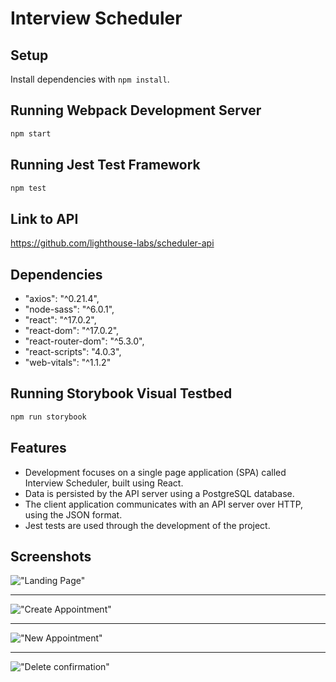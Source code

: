 # Interview Scheduler

## Setup

Install dependencies with `npm install`.

## Running Webpack Development Server

```sh
npm start
```

## Running Jest Test Framework

```sh
npm test
```

## Link to API
https://github.com/lighthouse-labs/scheduler-api

## Dependencies
   - "axios": "^0.21.4",
   - "node-sass": "^6.0.1",
   - "react": "^17.0.2",
   - "react-dom": "^17.0.2",
   - "react-router-dom": "^5.3.0",
   - "react-scripts": "4.0.3",
   - "web-vitals": "^1.1.2"

## Running Storybook Visual Testbed

```sh
npm run storybook
```
## Features

- Development focuses on a single page application (SPA) called Interview Scheduler, built using React.
- Data is persisted by the API server using a PostgreSQL database.
- The client application communicates with an API server over HTTP, using the JSON format.
- Jest tests are used through the development of the project.

## Screenshots
!["Landing Page"](https://github.com/xazzer81/scheduler/blob/master/docs/landingpage.png?raw=true)

--------------------------------------

!["Create Appointment"](https://github.com/xazzer81/scheduler/blob/master/docs/Show.png?raw=true)

--------------------------------------

!["New Appointment"](https://github.com/xazzer81/scheduler/blob/master/docs/details.png?raw=true)

--------------------------------------

!["Delete confirmation"](https://github.com/xazzer81/scheduler/blob/master/docs/delete.png?raw=true)


